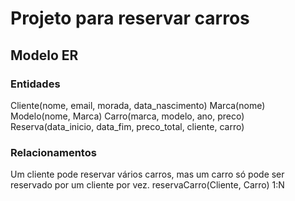# Projeto para reservar carros

## Modelo ER

### Entidades
Cliente(nome, email, morada, data_nascimento)
Marca(nome)
Modelo(nome, Marca)
Carro(marca, modelo, ano, preco)
Reserva(data_inicio, data_fim, preco_total, cliente, carro)

### Relacionamentos
Um cliente pode reservar vários carros, mas um carro só pode ser reservado por um cliente por vez.
reservaCarro(Cliente, Carro) 1:N
